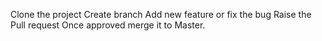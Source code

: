 Clone the project
Create branch 
Add new feature or fix the bug
Raise the Pull request
Once approved merge it to Master.
